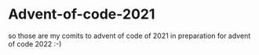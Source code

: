 # Advent-of-code-2021

so those are my comits to advent of code of 2021 in preparation for advent of code 2022 :-)
